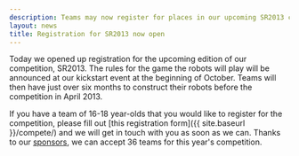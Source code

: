 ```yaml
---
description: Teams may now register for places in our upcoming SR2013 competition
layout: news
title: Registration for SR2013 now open
---
```

Today we opened up registration for the upcoming edition of our competition, SR2013.
The rules for the game the robots will play will be announced at our kickstart event at the beginning of October.
Teams will then have just over six months to construct their robots before the competition in April 2013.

If you have a team of 16-18 year-olds that you would like to register for the competition,
 please fill out [this registration form]({{ site.baseurl }}/compete/) and we will get in touch with you as soon as we can.
Thanks to our [sponsors](/about/sponsors), we can accept 36 teams for this year's competition.
